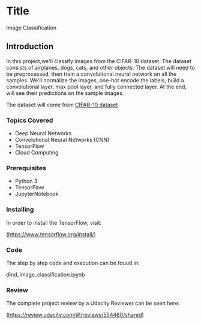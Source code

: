 # Title

Image Classification


## Introduction
In this project,we'll classify images from the CIFAR-10 dataset. The dataset consists of airplanes, dogs, cats, and other objects. The dataset will need to be preprocessed, then train a convolutional neural network on all the samples. We'll normalize the images, one-hot encode the labels, build a convolutional layer, max pool layer, and fully connected layer. At the end, will see their predictions on the sample images.

The dataset will come from [CIFAR-10 dataset](https://www.cs.toronto.edu/~kriz/cifar.html) 

### Topics Covered

- Deep Neural Networks
- Convolutional Neural Networks (CNN)
- TensorFlow
- Cloud Computing


### Prerequisites

- Python 3
- TensorFlow
- JupyterNotebook

### Installing

In order to install the TensorFlow, visit:

(https://www.tensorflow.org/install/)

### Code

The step by step code and execution can be fouud in:

dlnd_image_classification.ipynb

### Review

The complete project review by a Udacity Reviewer can be seen here:

(https://review.udacity.com/#!/reviews/554480/shared)



